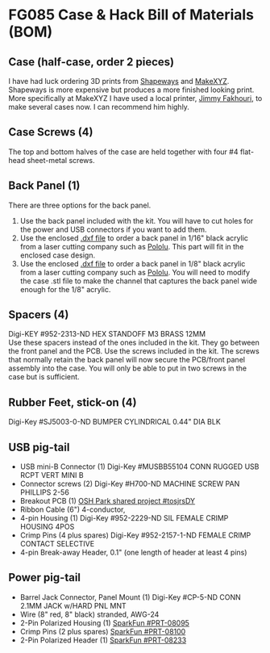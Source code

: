 FG085 Case & Hack Bill of Materials (BOM)
=========================================

Case (half-case, order 2 pieces)  
----
I have had luck ordering 3D prints from [Shapeways](http://www.shapeways.com) and [MakeXYZ](http://www.makexyz.com).  Shapeways is more expensive but produces a more finished looking print.  More specifically at MakeXYZ I have used a local printer, [Jimmy Fakhouri](http://www.makexyz.com/printer/jimmyjack11@yahoo.com?printer=2771debf5bc034849d631421dd2aa280), to make several cases now.  I can recommend him highly.  

Case Screws (4)  
-----------
The top and bottom halves of the case are held together with four #4 flat-head sheet-metal screws.

Back Panel (1)  
----------
There are three options for the back panel.  
  1. Use the back panel included with the kit.  You will have to cut holes for the power and USB connectors if you want to add them.  
  2. Use the enclosed [.dxf file](https://github.com/uChip/FG085-Case/blob/master/BackPanel1pc.DXF) to order a back panel in 1/16" black acrylic from a laser cutting company such as [Pololu](http://www.customlasercutting.com/).  This part will fit in the enclosed case design.  
  3. Use the enclosed [.dxf file](https://github.com/uChip/FG085-Case/blob/master/BackPanel1pc.DXF) to order a back panel in 1/8" black acrylic from a laser cutting company such as [Pololu](http://www.customlasercutting.com/).  You will need to modify the case .stl file to make the channel that captures the back panel wide enough for the 1/8" acrylic.  

Spacers (4)  
-------
Digi-KEY #952-2313-ND HEX STANDOFF M3 BRASS 12MM  
Use these spacers instead of the ones included in the kit.  They go between the front panel and the PCB.  Use the screws included in the kit.  The screws that normally retain the back panel will now secure the PCB/front panel assembly into the case.  You will only be able to put in two screws in the case but is sufficient.

Rubber Feet, stick-on (4)  
---------------------
Digi-Key #SJ5003-0-ND BUMPER CYLINDRICAL 0.44" DIA BLK  

USB pig-tail  
------------
  - USB mini-B Connector (1)  Digi-Key #MUSBB55104 CONN RUGGED USB RCPT VERT MINI B  
  - Connector screws (2) Digi-Key #H700-ND MACHINE SCREW PAN PHILLIPS 2-56  
  - Breakout PCB (1)  [OSH Park shared project #tosjrsDY](https://oshpark.com/shared_projects/tosjrsDY)  
  - Ribbon Cable (6")  4-conductor, 
  - 4-pin Housing (1)  Digi-Key #952-2229-ND SIL FEMALE CRIMP HOUSING 4POS  
  - Crimp Pins (4 plus spares)  Digi-Key #952-2157-1-ND FEMALE CRIMP CONTACT SELECTIVE
  - 4-pin Break-away Header, 0.1" (one length of header at least 4 pins)  

Power pig-tail  
--------------
  - Barrel Jack Connector, Panel Mount (1)  Digi-Key #CP-5-ND CONN 2.1MM JACK w/HARD PNL MNT
  - Wire (8" red, 8" black)  stranded, AWG-24
  - 2-Pin Polarized Housing (1)  [SparkFun #PRT-08095](https://www.sparkfun.com/products/8095)
  - Crimp Pins (2 plus spares)  [SparkFun #PRT-08100](https://www.sparkfun.com/products/8100)
  - 2-Pin Polarized Header (1)  [SparkFun #PRT-08233](https://www.sparkfun.com/products/8233)
